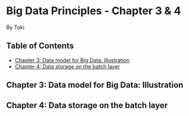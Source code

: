 # Big Data Principles - Chapter 3 & 4
By Toki

## Table of Contents
- [Chapter 3: Data model for Big Data: Illustration](#chapter-3-data-model-for-big-data-illustration)
- [Chapter 4: Data storage on the batch layer](#chapter-4-data-storage-on-the-batch-layer)

## Chapter 3: Data model for Big Data: Illustration

## Chapter 4: Data storage on the batch layer
